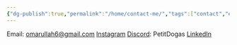 ```yaml
---
{"dg-publish":true,"permalink":"/home/contact-me/","tags":["contact","email","instagram","discord","linkedin"]}
---
```



Email: omarullah6@gmail.com
[Instagram](https://www.instagram.com/petitdogas/)
[Discord](https://discord.gg): PetitDogas
[LinkedIn](https://www.linkedin.com/in/omar-ullah-8672582a7/)
